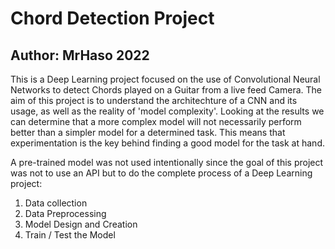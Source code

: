 # Chord Detection Project
## Author: MrHaso 2022

This is a Deep Learning project focused on the use of Convolutional Neural Networks to detect Chords played on a Guitar from a live feed Camera. 
The aim of this project is to understand the architechture of a CNN and its usage, as well as the reality of 'model complexity'. Looking at the results
we can determine that a more complex model will not necessarily perform better than a simpler model for a determined task. This means that experimentation
is the key behind finding a good model for the task at hand. 

A pre-trained model was not used intentionally since the goal of this project was not to use an API but to do the complete process of a Deep Learning project:
  
  1. Data collection
  2. Data Preprocessing
  3. Model Design and Creation
  4. Train / Test the Model   
